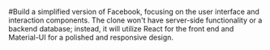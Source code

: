 #Build a simplified version of Facebook, focusing on the user interface and interaction components. The clone won't have server-side functionality or a backend database; instead, it will utilize React for the front end and Material-UI for a polished and responsive design.
